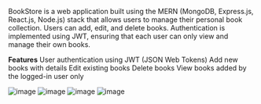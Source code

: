 BookStore is a web application built using the MERN (MongoDB, Express.js, React.js, Node.js) stack that allows users to manage their personal book collection.
Users can add, edit, and delete books. Authentication is implemented using JWT, ensuring that each user can only view and manage their own books.

**Features**
  User authentication using JWT (JSON Web Tokens)
  Add new books with details
  Edit existing books
  Delete books
  View books added by the logged-in user only

  ![image](https://github.com/user-attachments/assets/a21ffecc-8b37-4f1a-b4f8-eb0fac3ac267)
  ![image](https://github.com/user-attachments/assets/1889b444-437c-4de3-9fc4-73bc1e27ceea)
  ![image](https://github.com/user-attachments/assets/7df6a80c-c7ba-4106-8e12-8bcdf74ea10a)
  ![image](https://github.com/user-attachments/assets/525a042d-6e34-47c1-8b86-ec4c24da796e)



